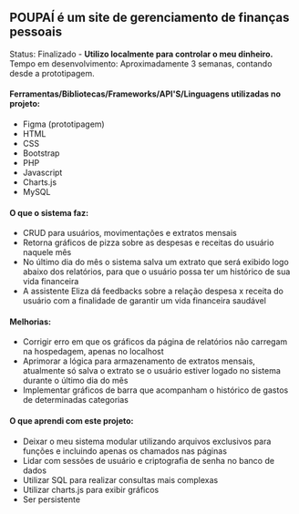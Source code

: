 <h2>POUPAÍ é um site de gerenciamento de finanças pessoais</h2>

Status: Finalizado - <strong>Utilizo localmente para controlar o meu dinheiro.</strong> <br>
Tempo em desenvolvimento: Aproximadamente 3 semanas, contando desde a prototipagem.

<h4>Ferramentas/Bibliotecas/Frameworks/API'S/Linguagens utilizadas no projeto:</h4>
<ul>
  <li>Figma (prototipagem)</li>
  <li>HTML</li>
  <li>CSS</li>
  <li>Bootstrap</li>
  <li>PHP</li>
  <li>Javascript</li>
  <li>Charts.js</li>
  <li>MySQL</li>
</ul>

<h4>O que o sistema faz:</h4>
<ul>
  <li>CRUD para usuários, movimentações e extratos mensais</li>
  <li>Retorna gráficos de pizza sobre as despesas e receitas do usuário naquele mês</li>
  <li>No último dia do mês o sistema salva um extrato que será exibido logo abaixo dos relatórios, para que o usuário possa ter um histórico de sua vida financeira</li>
  <li>A assistente Eliza dá feedbacks sobre a relação despesa x receita do usuário com a finalidade de garantir um vida financeira saudável</li>
</ul>

<h4>Melhorias:</h4>
<ul>
  <li>Corrigir erro em que os gráficos da página de relatórios não carregam na hospedagem, apenas no localhost</li>
  <li>Aprimorar a lógica para armazenamento de extratos mensais, atualmente só salva o extrato se o usuário estiver logado no sistema durante o último dia do mês</li>
  <li>Implementar gráficos de barra que acompanham o histórico de gastos de determinadas categorias</li>
</ul>

<h4>O que aprendi com este projeto:</h4>
<ul>
  <li>Deixar o meu sistema modular utilizando arquivos exclusivos para funções e incluindo apenas os chamados nas páginas</li>
  <li>Lidar com sessões de usuário e criptografia de senha no banco de dados</li>
  <li>Utilizar SQL para realizar consultas mais complexas</li>
  <li>Utilizar charts.js para exibir gráficos</li>
  <li>Ser persistente</li>
</ul>
